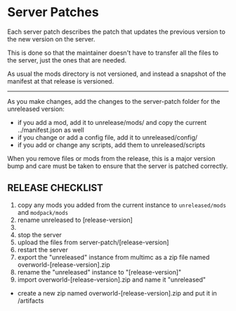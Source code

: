 Server Patches
==============

Each server patch describes the patch that updates the previous version to the new version on the server.

This is done so that the maintainer doesn't have to transfer all the files to the server, just the ones that are needed.

As usual the mods directory is not versioned, and instead a snapshot of the manifest at that release is versioned.

---

As you make changes, add the changes to the server-patch folder for the unreleased version:
 - if you add a mod, add it to unrelease/mods/ and copy the current ../manifest.json as well
 - if you change or add a config file, add it to unreleased/config/
 - if you add or change any scripts, add them to unreleased/scripts

When you remove files or mods from the release, this is a major version bump and care must be taken to ensure that the server is patched correctly.

RELEASE CHECKLIST
-----------------

1. copy any mods you added from the current instance to `unreleased/mods` and `modpack/mods`
2. rename unreleased to [release-version]
3. 
4. stop the server
5. upload the files from server-patch/[release-version]
6. restart the server
7. export the "unreleased" instance from multimc as a zip file named overworld-[release-version].zip
8. rename the "unreleased" instance to "[release-version]"
8. import overworld-[release-version].zip and name it "unreleased"

 

 - create a new zip named overworld-[release-version].zip and put it in /artifacts